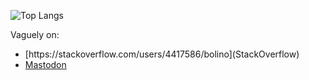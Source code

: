 
![Top Langs](https://github-readme-stats.vercel.app/api/top-langs/?username=bolinocroustibat&langs_count=12&layout=compact&hide=html,php&theme=dracula)

<!--
![My GitHub stats](https://github-readme-stats.vercel.app/api?username=bolinocroustibat&show_icons=true&theme=dracula)
[![Top Langs](https://github-readme-stats.vercel.app/api/top-langs/?username=anuraghazra)](https://github.com/anuraghazra/github-readme-stats)
-->

Vaguely on:
<ul>
<li>[https://stackoverflow.com/users/4417586/bolino](StackOverflow)</li>
<li><a rel="me" href="https://mastodon.social/@bolino">Mastodon</a></li>
</ul>
